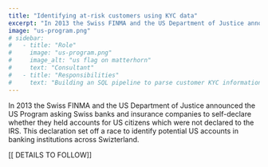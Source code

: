 ```yaml
---
title: "Identifying at-risk customers using KYC data"
excerpt: "In 2013 the Swiss FINMA and the US Department of Justice announced the US Program asking Swiss banks and insurance companies to self-declare whether they held accounts for US citizens which were not declared to the IRS. This declaration set off a race to identify potential US accounts in banking institutions across Swizterland..."
image: "us-program.png"
# sidebar:
#   - title: "Role"
#     image: "us-program.png"
#     image_alt: "us flag on matterhorn"
#     text: "Consultant"
#   - title: "Responsibilities"
#     text: "Building an SQL pipeline to parse customer KYC information to identify potential US citizens in data."
---
```


In 2013 the Swiss FINMA and the US Department of Justice announced the US Program asking Swiss banks and insurance companies to self-declare whether they held accounts for US citizens which were not declared to the IRS. This declaration set off a race to identify potential US accounts in banking institutions across Swizterland.

[[ DETAILS TO FOLLOW]]

